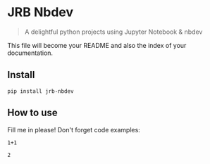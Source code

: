 # JRB Nbdev

> A delightful python projects using Jupyter Notebook & nbdev


This file will become your README and also the index of your documentation.

## Install

`pip install jrb-nbdev`

## How to use

Fill me in please! Don't forget code examples:

```
1+1
```




    2


